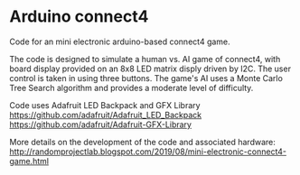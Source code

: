 # Arduino connect4
Code for an mini electronic arduino-based connect4 game.

The code is designed to simulate a human vs. AI game of connect4, with board display provided on an 8x8 LED matrix disply driven by I2C. The user control is taken in using three buttons. The game's AI uses a Monte Carlo Tree Search algorithm and provides a moderate level of difficulty.

Code uses Adafruit LED Backpack and GFX Library
https://github.com/adafruit/Adafruit_LED_Backpack
https://github.com/adafruit/Adafruit-GFX-Library

More details on the development of the code and associated hardware:
http://randomprojectlab.blogspot.com/2019/08/mini-electronic-connect4-game.html
